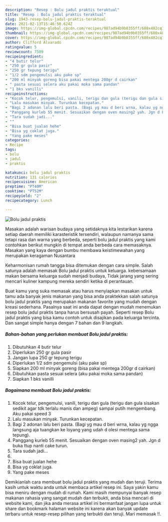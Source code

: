 ```yaml
---
description: "Resep : Bolu jadul praktis teraktual"
title: "Resep : Bolu jadul praktis teraktual"
slug: 1943-resep-bolu-jadul-praktis-teraktual
date: 2021-02-13T15:46:50.624Z
image: https://img-global.cpcdn.com/recipes/987ad94b9b0355ff/680x482cq70/bolu-jadul-praktis-foto-resep-utama.jpg
thumbnail: https://img-global.cpcdn.com/recipes/987ad94b9b0355ff/680x482cq70/bolu-jadul-praktis-foto-resep-utama.jpg
cover: https://img-global.cpcdn.com/recipes/987ad94b9b0355ff/680x482cq70/bolu-jadul-praktis-foto-resep-utama.jpg
author: Clifford Alvarado
ratingvalue: 5
reviewcount: 7509
recipeingredient:
- "4 butir telur"
- "250 gr gula pasir"
- "250 gr tepung terigu"
- "1/2 sdm pengemulsi aku pake sp"
- "200 ml minyak goreng bisa pakai mentega 200gr d cairkan"
- " pasta sesuai selera aku pakai moka sama pandan"
- "1 bks vanilli"
recipeinstructions:
- "Kocok telur, pengemulsi, vanili, terigu dan gula (terigu dan gula sisakan sedikit agar tdk terlalu manis dan ampeg) sampai putih mengembang. Aku pakai speed 3"
- "Lalu masukan minyak. Turunkan kecepatan."
- "Bagi 2 adonan lalu beri pasta. (Bagi yg mau d beri wrna, kalau yg ngga langsung aja tuangkan ke loyang yang udah d olesi mentega sama tepung)."
- "Panggang kurleb 55 menit. Sesuaikan dengan oven masing2 yah. Jgn d buka ttup nanti cake turun."
- "Tara sudah jadi..."
- ""
- "Bisa buat jualan hehe"
- "Bisa yg coklat juga."
- "Yang pake meses"
categories:
- Recipe
tags:
- bolu
- jadul
- praktis

katakunci: bolu jadul praktis 
nutrition: 131 calories
recipecuisine: American
preptime: "PT40M"
cooktime: "PT52M"
recipeyield: "2"
recipecategory: Lunch

---
```



![Bolu jadul praktis](https://img-global.cpcdn.com/recipes/987ad94b9b0355ff/680x482cq70/bolu-jadul-praktis-foto-resep-utama.jpg)

Masakan adalah warisan budaya yang setidaknya kita lestarikan karena setiap daerah memiliki karasteristik tersendiri, walaupun namanya sama tetapi rasa dan warna yang berbeda, seperti bolu jadul praktis yang kami contohkan berikut mungkin di tempat anda berbeda cara memasaknya. Masakan yang kaya dengan bumbu membawa keistimewahan yang merupakan keragaman Nusantara



Keharmonisan rumah tangga bisa ditemukan dengan cara simple. Salah satunya adalah memasak Bolu jadul praktis untuk keluarga. kebersamaan makan bersama keluarga sudah menjadi budaya, Tidak jarang yang sering mencari kuliner kampung mereka sendiri ketika di perantauan.

Buat kamu yang suka memasak atau harus menyiapkan masakan untuk tamu ada banyak jenis makanan yang bisa anda praktekkan salah satunya bolu jadul praktis yang merupakan makanan favorite yang mudah dengan kreasi sederhana. Pasalnya saat ini anda dapat dengan mudah menemukan resep bolu jadul praktis tanpa harus bersusah payah.
Seperti resep Bolu jadul praktis yang bisa kamu contoh untuk disajikan pada keluarga tercinta. Dan sangat simple hanya dengan 7 bahan dan 9 langkah.


<!--inarticleads1-->

##### Bahan-bahan yang perlukan membuat Bolu jadul praktis:

1. Dibutuhkan 4 butir telur
1. Diperlukan 250 gr gula pasir
1. Jangan lupa 250 gr tepung terigu
1. Diperlukan 1/2 sdm pengemulsi (aku pake sp)
1. Siapkan 200 ml minyak goreng (bisa pakai mentega 200gr d cairkan)
1. Dibutuhkan  pasta sesuai selera (aku pakai moka sama pandan)
1. Siapkan 1 bks vanilli




<!--inarticleads2-->

##### Bagaimana membuat  Bolu jadul praktis:

1. Kocok telur, pengemulsi, vanili, terigu dan gula (terigu dan gula sisakan sedikit agar tdk terlalu manis dan ampeg) sampai putih mengembang. Aku pakai speed 3
1. Lalu masukan minyak. Turunkan kecepatan.
1. Bagi 2 adonan lalu beri pasta. (Bagi yg mau d beri wrna, kalau yg ngga langsung aja tuangkan ke loyang yang udah d olesi mentega sama tepung).
1. Panggang kurleb 55 menit. Sesuaikan dengan oven masing2 yah. Jgn d buka ttup nanti cake turun.
1. Tara sudah jadi...
1. 
1. Bisa buat jualan hehe
1. Bisa yg coklat juga.
1. Yang pake meses




Demikianlah cara membuat bolu jadul praktis yang mudah dan teruji. Terima kasih untuk waktu anda untuk membaca artikel resep ini. Saya yakin kamu bisa meniru dengan mudah di rumah. Kami masih mempunyai banyak resep makanan rahasia yang sangat mudah dan terbukti, anda bisa mencari di website kami, dan jika anda merasa artikel ini bermanfaat jangan lupa untuk share dan bookmark halaman website ini karena akan banyak update terbaru untuk resep-resep pilihan yang terbukti dan teruji. Mari memasak !!. 
